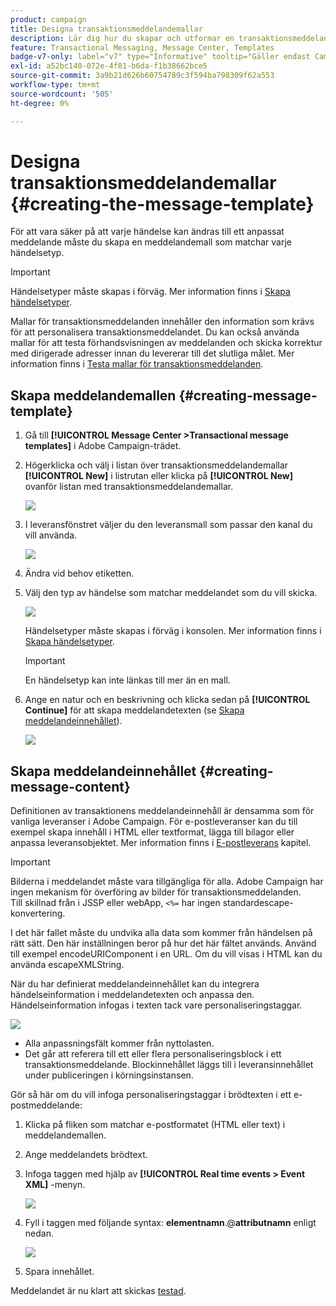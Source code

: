 ```yaml
---
product: campaign
title: Designa transaktionsmeddelandemallar
description: Lär dig hur du skapar och utformar en transaktionsmeddelandemall i Adobe Campaign Classic
feature: Transactional Messaging, Message Center, Templates
badge-v7-only: label="v7" type="Informative" tooltip="Gäller endast Campaign Classic v7"
exl-id: a52bc140-072e-4f81-b6da-f1b38662bce5
source-git-commit: 3a9b21d626b60754789c3f594ba798309f62a553
workflow-type: tm+mt
source-wordcount: '505'
ht-degree: 0%

---
```


# Designa transaktionsmeddelandemallar {#creating-the-message-template}



För att vara säker på att varje händelse kan ändras till ett anpassat meddelande måste du skapa en meddelandemall som matchar varje händelsetyp.

>[!IMPORTANT]
>
>Händelsetyper måste skapas i förväg. Mer information finns i [Skapa händelsetyper](../../message-center/using/creating-event-types.md).

Mallar för transaktionsmeddelanden innehåller den information som krävs för att personalisera transaktionsmeddelandet. Du kan också använda mallar för att testa förhandsvisningen av meddelanden och skicka korrektur med dirigerade adresser innan du levererar till det slutliga målet. Mer information finns i [Testa mallar för transaktionsmeddelanden](../../message-center/using/testing-message-templates.md).

## Skapa meddelandemallen {#creating-message-template}

1. Gå till **[!UICONTROL Message Center >Transactional message templates]** i Adobe Campaign-trädet.

1. Högerklicka och välj i listan över transaktionsmeddelandemallar **[!UICONTROL New]** i listrutan eller klicka på **[!UICONTROL New]** ovanför listan med transaktionsmeddelandemallar.

   ![](assets/messagecenter_create_model_001.png)

1. I leveransfönstret väljer du den leveransmall som passar den kanal du vill använda.

   ![](assets/messagecenter_create_model_002.png)

1. Ändra vid behov etiketten.

1. Välj den typ av händelse som matchar meddelandet som du vill skicka.

   ![](assets/messagecenter_create_model_003.png)

   Händelsetyper måste skapas i förväg i konsolen. Mer information finns i [Skapa händelsetyper](../../message-center/using/creating-event-types.md).

   >[!IMPORTANT]
   >
   >En händelsetyp kan inte länkas till mer än en mall.

1. Ange en natur och en beskrivning och klicka sedan på **[!UICONTROL Continue]** för att skapa meddelandetexten (se [Skapa meddelandeinnehållet](#creating-message-content)).

   ![](assets/messagecenter_create_model_004.png)

## Skapa meddelandeinnehållet {#creating-message-content}

Definitionen av transaktionens meddelandeinnehåll är densamma som för vanliga leveranser i Adobe Campaign. För e-postleveranser kan du till exempel skapa innehåll i HTML eller textformat, lägga till bilagor eller anpassa leveransobjektet. Mer information finns i [E-postleverans](../../delivery/using/about-email-channel.md) kapitel.

>[!IMPORTANT]
>
>Bilderna i meddelandet måste vara tillgängliga för alla. Adobe Campaign har ingen mekanism för överföring av bilder för transaktionsmeddelanden.\
>Till skillnad från i JSSP eller webApp, `<%=` har ingen standardescape-konvertering.
>
>I det här fallet måste du undvika alla data som kommer från händelsen på rätt sätt. Den här inställningen beror på hur det här fältet används. Använd till exempel encodeURIComponent i en URL. Om du vill visas i HTML kan du använda escapeXMLString.

När du har definierat meddelandeinnehållet kan du integrera händelseinformation i meddelandetexten och anpassa den. Händelseinformation infogas i texten tack vare personaliseringstaggar.

![](assets/messagecenter_create_content_001.png)

* Alla anpassningsfält kommer från nyttolasten.
* Det går att referera till ett eller flera personaliseringsblock i ett transaktionsmeddelande. Blockinnehållet läggs till i leveransinnehållet under publiceringen i körningsinstansen.

Gör så här om du vill infoga personaliseringstaggar i brödtexten i ett e-postmeddelande:

1. Klicka på fliken som matchar e-postformatet (HTML eller text) i meddelandemallen.

1. Ange meddelandets brödtext.

1. Infoga taggen med hjälp av **[!UICONTROL Real time events > Event XML]** -menyn.

   ![](assets/messagecenter_create_custo_002.png)

1. Fyll i taggen med följande syntax: **elementnamn**.@**attributnamn** enligt nedan.

   ![](assets/messagecenter_create_custo_003.png)

1. Spara innehållet.

Meddelandet är nu klart att skickas [testad](../../message-center/using/testing-message-templates.md).
